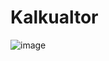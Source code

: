 # Kalkualtor

![image](https://user-images.githubusercontent.com/60610578/116453238-ec502680-a85e-11eb-9c20-70f1b1c50efe.png)

